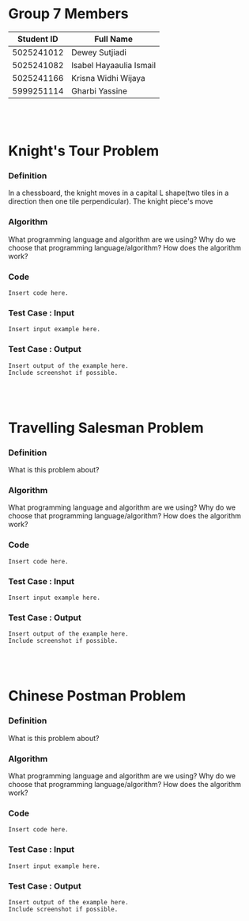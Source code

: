 # Group 7 Members
| Student ID | Full Name |
| ---------- | --------- |
| 5025241012 | Dewey Sutjiadi |
| 5025241082 | Isabel Hayaaulia Ismail |
| 5025241166 | Krisna Widhi Wijaya |
| 5999251114 | Gharbi Yassine |

<br><br>

# Knight's Tour Problem
### Definition
In a chessboard, the knight moves in a capital L shape(two tiles in a direction then one tile perpendicular). The knight piece's move

### Algorithm
What programming language and algorithm are we using? Why do we choose that programming language/algorithm? How does the algorithm work?

### Code
```
Insert code here.
```

### Test Case : Input
```
Insert input example here.
```

### Test Case : Output
```
Insert output of the example here.
Include screenshot if possible.
```

<br><br>

# Travelling Salesman Problem
### Definition
What is this problem about?

### Algorithm
What programming language and algorithm are we using? Why do we choose that programming language/algorithm? How does the algorithm work?

### Code
```
Insert code here.
```

### Test Case : Input
```
Insert input example here.
```

### Test Case : Output
```
Insert output of the example here.
Include screenshot if possible.
```

<br><br>

# Chinese Postman Problem
### Definition
What is this problem about?

### Algorithm
What programming language and algorithm are we using? Why do we choose that programming language/algorithm? How does the algorithm work?

### Code
```
Insert code here.
```

### Test Case : Input
```
Insert input example here.
```

### Test Case : Output
```
Insert output of the example here.
Include screenshot if possible.
```
